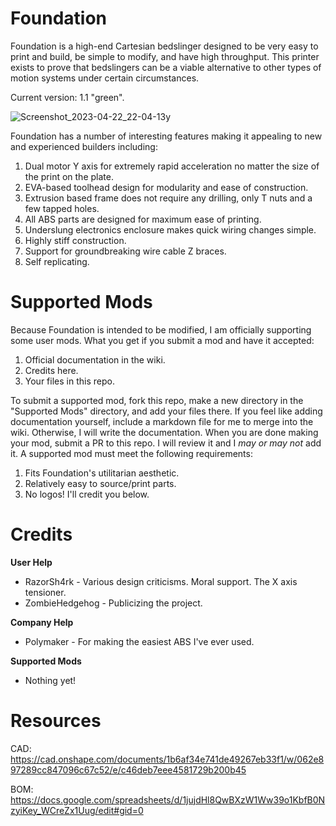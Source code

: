 # Foundation
Foundation is a high-end Cartesian bedslinger designed to be very easy to print and build, be simple to modify, and have high throughput. This printer exists to prove that bedslingers can be a viable alternative to other types of motion systems under certain circumstances.

Current version: 1.1 "green".

![Screenshot_2023-04-22_22-04-13](https://user-images.githubusercontent.com/61756119/233817402-4e30d28f-788d-4c29-b895-2d9de109b150.png)y

Foundation has a number of interesting features making it appealing to new and experienced builders including:
1. Dual motor Y axis for extremely rapid acceleration no matter the size of the print on the plate.
2. EVA-based toolhead design for modularity and ease of construction.
3. Extrusion based frame does not require any drilling, only T nuts and a few tapped holes.
4. All ABS parts are designed for maximum ease of printing.
5. Underslung electronics enclosure makes quick wiring changes simple.
6. Highly stiff construction.
7. Support for groundbreaking wire cable Z braces.
8. Self replicating.

# Supported Mods
Because Foundation is intended to be modified, I am officially supporting some user mods. What you get if you submit a mod and have it accepted:
1. Official documentation in the wiki.
2. Credits here.
3. Your files in this repo.

To submit a supported mod, fork this repo, make a new directory in the "Supported Mods" directory, and add your files there. If you feel like adding documentation yourself, include a markdown file for me to merge into the wiki. Otherwise, I will write the documentation. When you are done making your mod, submit a PR to this repo. I will review it and I *may or may not* add it. A supported mod must meet the following requirements:
1. Fits Foundation's utilitarian aesthetic.
2. Relatively easy to source/print parts.
3. No logos! I'll credit you below.

# Credits
**User Help**
- RazorSh4rk - Various design criticisms. Moral support. The X axis tensioner.
- ZombieHedgehog - Publicizing the project.

**Company Help**
- Polymaker - For making the easiest ABS I've ever used.

**Supported Mods**
- Nothing yet!

# Resources
CAD: https://cad.onshape.com/documents/1b6af34e741de49267eb33f1/w/062e897289cc847096c67c52/e/c46deb7eee4581729b200b45

BOM: https://docs.google.com/spreadsheets/d/1jujdHl8QwBXzW1Ww39o1KbfB0NzyiKey_WCreZx1Uug/edit#gid=0
